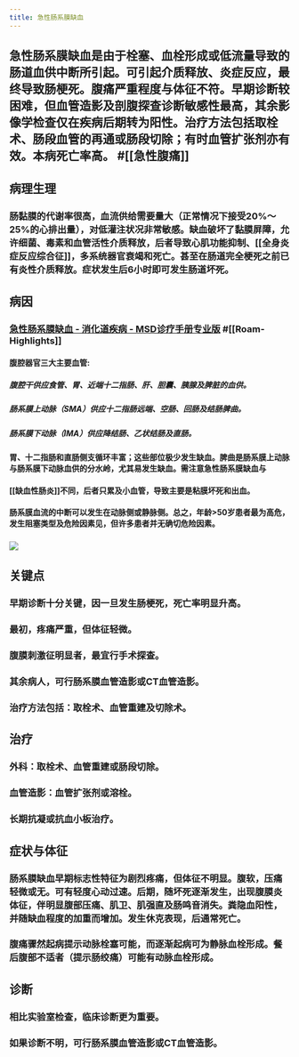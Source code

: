 ```yaml
---
title: 急性肠系膜缺血
---
```


## 急性肠系膜缺血是由于栓塞、血栓形成或低流量导致的肠道血供中断所引起。可引起介质释放、炎症反应，最终导致肠梗死。腹痛严重程度与体征不符。早期诊断较困难，但血管造影及剖腹探查诊断敏感性最高，其余影像学检查仅在疾病后期转为阳性。治疗方法包括取栓术、肠段血管的再通或肠段切除；有时血管扩张剂亦有效。本病死亡率高。 #[[急性腹痛]]

## **病理生理**
### 肠黏膜的代谢率很高，血流供给需要量大（正常情况下接受20%～25%的心排出量），对低灌注状况非常敏感。缺血破坏了黏膜屏障，允许细菌、毒素和血管活性介质释放，后者导致心肌功能抑制、[[全身炎症反应综合征]]，多系统器官衰竭和死亡。甚至在肠道完全梗死之前已有炎性介质释放。症状发生后6小时即可发生肠道坏死。

## **病因**

### [急性肠系膜缺血 - 消化道疾病 - MSD诊疗手册专业版](https://www.msdmanuals.com/zh/professional/gastrointestinal-disorders/acute-abdomen-and-surgical-gastroenterology/acute-mesenteric-ischemia) #[[Roam-Highlights]]
#### **腹腔器官三大主要血管:**
##### 腹腔干供应食管、胃、近端十二指肠、肝、胆囊、胰腺及脾脏的血供。

##### 肠系膜上动脉（SMA）供应十二指肠远端、空肠、回肠及结肠脾曲。

##### 肠系膜下动脉（IMA）供应降结肠、乙状结肠及直肠。

#### 胃、十二指肠和直肠侧支循环丰富；这些部位极少发生缺血。脾曲是肠系膜上动脉与肠系膜下动脉血供的分水岭，尤其易发生缺血。需注意急性肠系膜缺血与

#### [[缺血性肠炎]]不同，后者只累及小血管，导致主要是粘膜坏死和出血。

#### 肠系膜血流的中断可以发生在动脉侧或静脉侧。总之，年龄>50岁患者最为高危，发生阻塞类型及危险因素见，但许多患者并无确切危险因素。

### ![](https://firebasestorage.googleapis.com/v0/b/firescript-577a2.appspot.com/o/imgs%2Fapp%2Fxiami%2FaL3LI-Dc33.png?alt=media&token=dce7cf7b-4416-48db-8151-c9436e357e2f)

## 关键点
### 早期诊断十分关键，因一旦发生肠梗死，死亡率明显升高。

### 最初，疼痛严重，但体征轻微。

### 腹膜刺激征明显者，最宜行手术探查。

### 其余病人，可行肠系膜血管造影或CT血管造影。

### 治疗方法包括：取栓术、血管重建及切除术。

## 治疗
### 外科：取栓术、血管重建或肠段切除。

### 血管造影：血管扩张剂或溶栓。

### 长期抗凝或抗血小板治疗。

## 症状与体征
### 肠系膜缺血早期标志性特征为剧烈疼痛，但体征不明显。腹软，压痛轻微或无。可有轻度心动过速。后期，随坏死逐渐发生，出现腹膜炎体征，伴明显腹部压痛、肌卫、肌强直及肠鸣音消失。粪隐血阳性，并随缺血程度的加重而增加。发生休克表现，后通常死亡。

### 腹痛骤然起病提示动脉栓塞可能，而逐渐起病可为静脉血栓形成。餐后腹部不适者（提示肠绞痛）可能有动脉血栓形成。

## 诊断
### 相比实验室检查，临床诊断更为重要。

### 如果诊断不明，可行肠系膜血管造影或CT血管造影。
